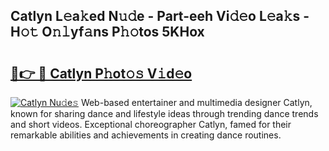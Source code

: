 ## Catlyn L𝚎a𝚔ed N𝚞𝚍e - Part-eeh Vi𝚍𝚎o L𝚎a𝚔s - H𝚘𝚝 O𝚗𝚕yf𝚊ns P𝚑𝚘tos 5KHox

# <h2><a href="http://kf76ew.oniu.top/?m=Catlyn">🔗👉 🔴 Catlyn P𝚑ot𝚘𝚜 V𝚒d𝚎o</a></h2>

[![Catlyn Nu𝚍e𝚜](https://i.imgur.com/0qMVB7G.gif)](http://kf76ew.oniu.top/?m=Catlyn)
Web-based entertainer and multimedia designer Catlyn, known for sharing dance and lifestyle ideas through trending dance trends and short videos. Exceptional choreographer Catlyn, famed for their remarkable abilities and achievements in creating dance routines.  
